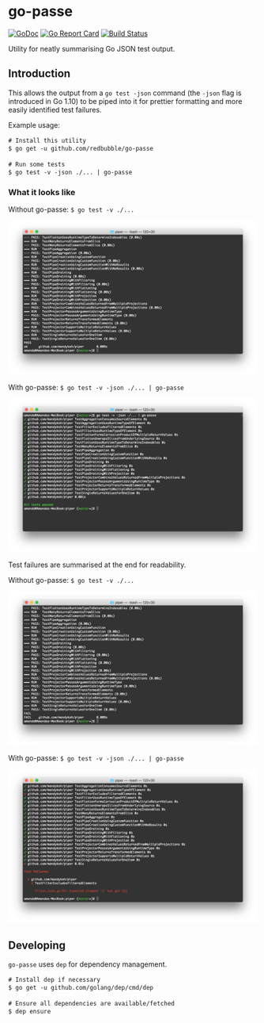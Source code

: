 # go-passe

[![GoDoc](https://godoc.org/github.com/redbubble/go-passe?status.svg)](https://godoc.org/github.com/redbubble/go-passe)
[![Go Report Card](https://goreportcard.com/badge/github.com/redbubble/go-passe)](https://goreportcard.com/report/github.com/redbubble/go-passe)
[![Build Status](https://travis-ci.org/redbubble/go-passe.svg?branch=master)](https://travis-ci.org/redbubble/go-passe)

Utility for neatly summarising Go JSON test output.

## Introduction

This allows the output from a `go test -json` command (the `-json` flag is
introduced in Go 1.10) to be piped into it for prettier formatting and more
easily identified test failures.

Example usage:

```
# Install this utility
$ go get -u github.com/redbubble/go-passe

# Run some tests
$ go test -v -json ./... | go-passe
```

### What it looks like

Without go-passe: `$ go test -v ./...`

![Screenshot of tests passing without go-passe](screenshots/screenshot-pass-without.png)

With go-passe: `$ go test -v -json ./... | go-passe`

![Screenshot of tests passing with go-passe](screenshots/screenshot-pass-with.png)

Test failures are summarised at the end for readability.

Without go-passe: `$ go test -v ./...`

![Screenshot of tests failing without go-passe](screenshots/screenshot-fail-without.png)

With go-passe: `$ go test -v -json ./... | go-passe`

![Screenshot of tests failing with go-passe](screenshots/screenshot-fail-with.png)


## Developing

`go-passe` uses `dep` for dependency management.

```
# Install dep if necessary
$ go get -u github.com/golang/dep/cmd/dep

# Ensure all dependencies are available/fetched
$ dep ensure
```
